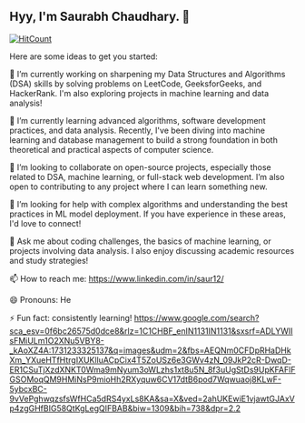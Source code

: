 ## Hyy, I'm Saurabh Chaudhary. 👋
[![HitCount](https://hits.dwyl.com/saurabhchaudhary05/saurabhchaudhary05.svg?style=flat-square)](http://hits.dwyl.com/saurabhchaudhary05/saurabhchaudhary05)
<!--
**saurabhchaudhary05/saurabhchaudhary05** is a ✨ _special_ ✨ repository because its `README.md` (this file) appears on your GitHub profile.
-->
Here are some ideas to get you started:

🔭 I’m currently working on sharpening my Data Structures and Algorithms (DSA) skills by solving problems on LeetCode, GeeksforGeeks, and HackerRank. I'm also exploring projects in machine learning and data analysis!

🌱 I’m currently learning advanced algorithms, software development practices, and data analysis. Recently, I've been diving into machine learning and database management to build a strong foundation in both theoretical and practical aspects of computer science.

👯 I’m looking to collaborate on open-source projects, especially those related to DSA, machine learning, or full-stack web development. I’m also open to contributing to any project where I can learn something new.

🤔 I’m looking for help with complex algorithms and understanding the best practices in ML model deployment. If you have experience in these areas, I'd love to connect!

💬 Ask me about coding challenges, the basics of machine learning, or projects involving data analysis. I also enjoy discussing academic resources and study strategies!

📫 How to reach me: https://www.linkedin.com/in/saur12/

😄 Pronouns: He

⚡ Fun fact:  consistently learning!
https://www.google.com/search?sca_esv=0f6bc26575d0dce8&rlz=1C1CHBF_enIN1131IN1131&sxsrf=ADLYWIIsFMiULm1O2XNu5VBY8-_kAoXZ4A:1731233325137&q=images&udm=2&fbs=AEQNm0CFDpRHaDHkXm_YXueHTfHtrgIXUKlluACpCix4T5ZoUSz6e3GWv4zN_09JkP2cR-DwqD-ER1CSuTjXzdXNKT0Wma9mNyum3oWLzhs1xt8u5N_8f3uUgStDs9UpKFAFlFGSOMoqQM9HMiNsP9mioHh2RXyquw6CV17dtB6pod7Wqwuaoj8KLwF-5ybcxBC-9vVePghwqzsfsWfHCa5dRS4yxLs8KA&sa=X&ved=2ahUKEwiE1vjawtGJAxVp4zgGHfBIG58QtKgLegQIFBAB&biw=1309&bih=738&dpr=2.2


